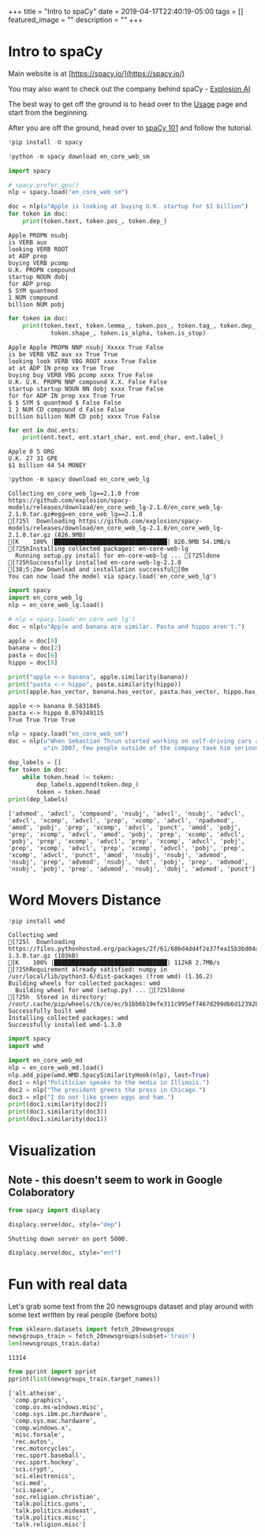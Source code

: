 +++
title =  "Intro to spaCy"
date = 2019-04-17T22:40:19-05:00
tags = []
featured_image = ""
description = ""
+++

# Intro to spaCy

Main website is at [https://spacy.io/](https://spacy.io/)

You may also want to check out the company behind spaCy - [Explosion AI](https://explosion.ai/)

The best way to get off the ground is to head over to the [Usage](https://spacy.io/usage) page and start from the beginning.

After you are off the ground, head over to [spaCy 101](https://spacy.io/usage/spacy-101) and follow the tutorial.


```python
!pip install -U spacy
```

```python
!python -m spacy download en_core_web_sm
```

```python
import spacy

# spacy.prefer_gpu()
nlp = spacy.load("en_core_web_sm")
```


```python
doc = nlp(u"Apple is looking at buying U.K. startup for $1 billion")
for token in doc:
    print(token.text, token.pos_, token.dep_)
```

    Apple PROPN nsubj
    is VERB aux
    looking VERB ROOT
    at ADP prep
    buying VERB pcomp
    U.K. PROPN compound
    startup NOUN dobj
    for ADP prep
    $ SYM quantmod
    1 NUM compound
    billion NUM pobj



```python
for token in doc:
    print(token.text, token.lemma_, token.pos_, token.tag_, token.dep_,
            token.shape_, token.is_alpha, token.is_stop)
```

    Apple Apple PROPN NNP nsubj Xxxxx True False
    is be VERB VBZ aux xx True True
    looking look VERB VBG ROOT xxxx True False
    at at ADP IN prep xx True True
    buying buy VERB VBG pcomp xxxx True False
    U.K. U.K. PROPN NNP compound X.X. False False
    startup startup NOUN NN dobj xxxx True False
    for for ADP IN prep xxx True True
    $ $ SYM $ quantmod $ False False
    1 1 NUM CD compound d False False
    billion billion NUM CD pobj xxxx True False



```python
for ent in doc.ents:
    print(ent.text, ent.start_char, ent.end_char, ent.label_)
```

    Apple 0 5 ORG
    U.K. 27 31 GPE
    $1 billion 44 54 MONEY



```python
!python -m spacy download en_core_web_lg
```

    Collecting en_core_web_lg==2.1.0 from https://github.com/explosion/spacy-models/releases/download/en_core_web_lg-2.1.0/en_core_web_lg-2.1.0.tar.gz#egg=en_core_web_lg==2.1.0
    [?25l  Downloading https://github.com/explosion/spacy-models/releases/download/en_core_web_lg-2.1.0/en_core_web_lg-2.1.0.tar.gz (826.9MB)
    [K    100% |████████████████████████████████| 826.9MB 54.1MB/s 
    [?25hInstalling collected packages: en-core-web-lg
      Running setup.py install for en-core-web-lg ... [?25ldone
    [?25hSuccessfully installed en-core-web-lg-2.1.0
    [38;5;2m✔ Download and installation successful[0m
    You can now load the model via spacy.load('en_core_web_lg')



```python
import spacy
import en_core_web_lg
nlp = en_core_web_lg.load()

# nlp = spacy.load('en_core_web_lg')
doc = nlp(u"Apple and banana are similar. Pasta and hippo aren't.")

apple = doc[0]
banana = doc[2]
pasta = doc[6]
hippo = doc[8]

print("apple <-> banana", apple.similarity(banana))
print("pasta <-> hippo", pasta.similarity(hippo))
print(apple.has_vector, banana.has_vector, pasta.has_vector, hippo.has_vector)
```

    apple <-> banana 0.5831845
    pasta <-> hippo 0.079349115
    True True True True



```python
nlp = spacy.load("en_core_web_sm")
doc = nlp(u"When Sebastian Thrun started working on self-driving cars at Google "
          u"in 2007, few people outside of the company took him seriously.")

dep_labels = []
for token in doc:
    while token.head != token:
        dep_labels.append(token.dep_)
        token = token.head
print(dep_labels)
```

    ['advmod', 'advcl', 'compound', 'nsubj', 'advcl', 'nsubj', 'advcl', 'advcl', 'xcomp', 'advcl', 'prep', 'xcomp', 'advcl', 'npadvmod', 'amod', 'pobj', 'prep', 'xcomp', 'advcl', 'punct', 'amod', 'pobj', 'prep', 'xcomp', 'advcl', 'amod', 'pobj', 'prep', 'xcomp', 'advcl', 'pobj', 'prep', 'xcomp', 'advcl', 'prep', 'xcomp', 'advcl', 'pobj', 'prep', 'xcomp', 'advcl', 'prep', 'xcomp', 'advcl', 'pobj', 'prep', 'xcomp', 'advcl', 'punct', 'amod', 'nsubj', 'nsubj', 'advmod', 'nsubj', 'prep', 'advmod', 'nsubj', 'det', 'pobj', 'prep', 'advmod', 'nsubj', 'pobj', 'prep', 'advmod', 'nsubj', 'dobj', 'advmod', 'punct']


# Word Movers Distance




```python
!pip install wmd
```

    Collecting wmd
    [?25l  Downloading https://files.pythonhosted.org/packages/2f/61/686d4dd4f2e37fea15b3bd04a5b68a74aa2cb54be18a31f59d5703991f0b/wmd-1.3.0.tar.gz (103kB)
    [K    100% |████████████████████████████████| 112kB 2.7MB/s 
    [?25hRequirement already satisfied: numpy in /usr/local/lib/python3.6/dist-packages (from wmd) (1.16.2)
    Building wheels for collected packages: wmd
      Building wheel for wmd (setup.py) ... [?25ldone
    [?25h  Stored in directory: /root/.cache/pip/wheels/cb/ce/ec/b1bb6b19efe311c995ef7467d299db6d12392bb08456283e92
    Successfully built wmd
    Installing collected packages: wmd
    Successfully installed wmd-1.3.0



```python
import spacy
import wmd

import en_core_web_md
nlp = en_core_web_md.load()
nlp.add_pipe(wmd.WMD.SpacySimilarityHook(nlp), last=True)
doc1 = nlp("Politician speaks to the media in Illinois.")
doc2 = nlp("The president greets the press in Chicago.")
doc3 = nlp("I do not like green eggs and ham.")
print(doc1.similarity(doc2))
print(doc1.similarity(doc3))
print(doc1.similarity(doc1))
```

# Visualization

## Note - this doesn't seem to work in Google Colaboratory


```python
from spacy import displacy

displacy.serve(doc, style="dep")
```

    Shutting down server on port 5000.



```python
displacy.serve(doc, style="ent")
```

# Fun with real data

Let's grab some text from the 20 newsgroups dataset and play around with some text written by real people (before bots)



```python
from sklearn.datasets import fetch_20newsgroups
newsgroups_train = fetch_20newsgroups(subset='train')
len(newsgroups_train.data)
```




    11314




```python
from pprint import pprint
pprint(list(newsgroups_train.target_names))
```

    ['alt.atheism',
     'comp.graphics',
     'comp.os.ms-windows.misc',
     'comp.sys.ibm.pc.hardware',
     'comp.sys.mac.hardware',
     'comp.windows.x',
     'misc.forsale',
     'rec.autos',
     'rec.motorcycles',
     'rec.sport.baseball',
     'rec.sport.hockey',
     'sci.crypt',
     'sci.electronics',
     'sci.med',
     'sci.space',
     'soc.religion.christian',
     'talk.politics.guns',
     'talk.politics.mideast',
     'talk.politics.misc',
     'talk.religion.misc']

